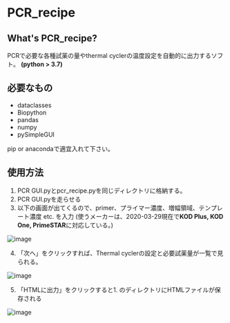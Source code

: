 # PCR_recipe

## What's PCR_recipe?
PCRで必要な各種試薬の量やthermal cyclerの温度設定を自動的に出力するソフト。
**(python > 3.7)**

## 必要なもの
+ dataclasses
+ Biopython
+ pandas
+ numpy
+ pySimpleGUI

pip or anacondaで適宜入れて下さい。
## 使用方法
1. PCR GUI.pyとpcr_recipe.pyを同じディレクトリに格納する。
2. PCR GUI.pyを走らせる
3. 以下の画面が出てくるので、primer、プライマー濃度、増幅領域、テンプレート濃度 etc. を入力
(使うメーカーは、2020-03-29現在で**KOD Plus, KOD One, PrimeSTAR**に対応している。) 

![image](https://user-images.githubusercontent.com/41857834/112975935-3629ec00-918f-11eb-8fc1-2d04f53a6c8c.png)

4. 「次へ」をクリックすれば、Thermal cyclerの設定と必要試薬量が一覧で見られる。

![image](https://user-images.githubusercontent.com/41857834/112975970-3f1abd80-918f-11eb-9953-96c552083616.png)

5. 「HTMLに出力」をクリックすると1. のディレクトリにHTMLファイルが保存される

![image](https://user-images.githubusercontent.com/41857834/112976008-4a6de900-918f-11eb-8cc8-a16446bc6251.png)
